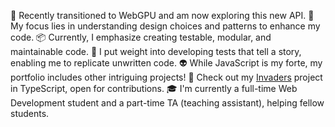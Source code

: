 🤠 Recently transitioned to WebGPU and am now exploring this new API. 🔭 My focus lies in understanding design choices and patterns to enhance my code. 📦 Currently, I emphasize creating testable, modular, and maintainable code. 📸 I put weight into developing tests that tell a story, enabling me to replicate unwritten code. 👽 While JavaScript is my forte, my portfolio includes other intriguing projects! 🙈 Check out my [Invaders](https://github.com/samme90s/invaders) project in TypeScript, open for contributions. 🎓 I'm currently a full-time Web Development student and a part-time TA (teaching assistant), helping fellow students.
